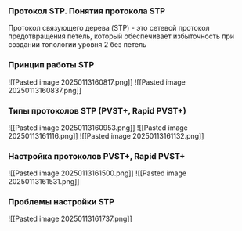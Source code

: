 
### Протокол STP. Понятия протокола STP
Протокол связующего дерева (STP) - это сетевой протокол предотвращения петель, который обеспечивает избыточность при создании топологии уровня 2 без петель
### Принцип работы STP
![[Pasted image 20250113160817.png]]
![[Pasted image 20250113160837.png]]

### Типы протоколов STP (PVST+, Rapid PVST+)
![[Pasted image 20250113160953.png]]
![[Pasted image 20250113161116.png]]
![[Pasted image 20250113161132.png]]

### Настройка протоколов PVST+, Rapid PVST+
![[Pasted image 20250113161500.png]]
![[Pasted image 20250113161531.png]]
### Проблемы настройки STP

![[Pasted image 20250113161737.png]]